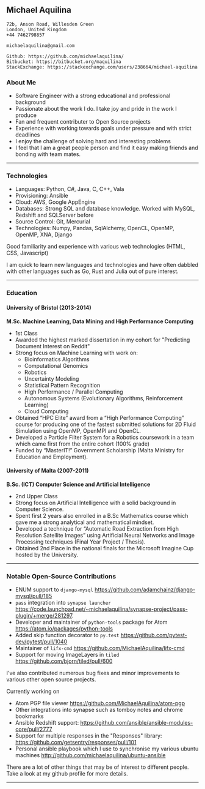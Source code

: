 Michael Aquilina
----------------
    72b, Anson Road, Willesden Green
    London, United Kingdom
    +44 7462798857

    michaelaquilina@gmail.com

    Github: https://github.com/michaelaquilina/
    Bitbucket: https://bitbucket.org/maquilina
    StackExchange: https://stackexchange.com/users/238664/michael-aquilina

### About Me
* Software Engineer with a strong educational and professional background
* Passionate about the work I do. I take joy and pride in the work I produce
* Fan and frequent contributer to Open Source projects
* Experience with working towards goals under pressure and with strict deadlines
* I enjoy the challenge of solving hard and interesting problems
* I feel that I am a great people person and find it easy making friends and bonding with team mates.

---

### Technologies
* Languages: Python, C#, Java, C, C++, Vala
* Provisioning: Ansible
* Cloud: AWS, Google AppEngine
* Databases: Strong SQL and database knowledge. Worked with MySQL, Redshift and SQLServer before
* Source Control: Git, Mercurial
* Technologies: Numpy, Pandas, SqlAlchemy, OpenCL, OpenMP, OpenMP, XNA, Django

Good familiarity and experience with various web technologies (HTML, CSS, Javascript)

I am quick to learn new languages and technologies and have often dabbled with other languages such as Go, Rust and Julia out of pure interest.

---

### Education

#### University of Bristol (2013-2014)
**M.Sc. Machine Learning, Data Mining and High Performance Computing**
* 1st Class
* Awarded the highest marked dissertation in my cohort for "Predicting Document Interest on Reddit"
* Strong focus on Machine Learning with work on:
    * Bioinformatics Algorithms
    * Computational Genomics
    * Robotics
    * Uncertainty Modeling
    * Statistical Pattern Recognition
    * High Performance / Parallel Computing
    * Autonomous Systems (Evolutionary Algorithms, Reinforcement Learning)
    * Cloud Computing
* Obtained “HPC Elite” award from a “High Performance Computing” course for producing one of the fastest submitted solutions for 2D Fluid Simulation using OpenMP, OpenMPI and OpenCL.
* Developed a Particle Filter System for a Robotics coursework in a team which came first from the entire cohort (100% grade)
* Funded by “MasterIT!” Government Scholarship (Malta Ministry for Education and Employment).


#### University of Malta (2007-2011)
**B.Sc. (ICT) Computer Science and Artificial Intelligence**

* 2nd Upper Class
* Strong focus on Artificial Intelligence with a solid background in Computer Science.
* Spent first 2 years also enrolled in a B.Sc Mathematics course which gave me a strong analytical and mathematical mindset.
* Developed a technique for “Automatic Road Extraction from High Resolution Satellite Images” using Artificial Neural Networks and Image Processing techniques (Final Year Project / Thesis).
* Obtained 2nd Place in the national finals for the Microsoft Imagine Cup hosted by the University.

---

### Notable Open-Source Contributions
* ENUM support to `django-mysql` https://github.com/adamchainz/django-mysql/pull/185
* `pass` integration into `synapse launcher`  https://code.launchpad.net/~michaelaquilina/synapse-project/pass-plugin/+merge/281297.
* Developer and maintainer of `python-tools` package for Atom https://atom.io/packages/python-tools
* Added skip function decorator to `py.test` https://github.com/pytest-dev/pytest/pull/1040
* Maintainer of `lifx-cmd` https://github.com/MichaelAquilina/lifx-cmd
* Support for moving ImageLayers in `tiled` https://github.com/bjorn/tiled/pull/600

I've also contributed numerous bug fixes and minor improvements to various other open source projects.

Currently working on
* Atom PGP file viewer https://github.com/MichaelAquilina/atom-pgp
* Other integrations into synapse such as tomboy notes and chrome bookmarks
* Ansible Redshift support: https://github.com/ansible/ansible-modules-core/pull/2777
* Support for multiple responses in the "Responses" library: https://github.com/getsentry/responses/pull/101
* Personal ansible playbook which I use to synchronise my various ubuntu machines http://github.com/michaelaquilina/ubuntu-ansible

There are a lot of other things that may be of interest to different people. Take a look at my github profile for more details.

---
